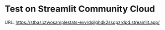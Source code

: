 # Test on Streamlit Community Cloud
URL: https://stbasictwosamplestats-evvrdsjlghdk2ssgpzrdpd.streamlit.app/
